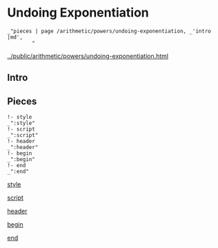 # Undoing Exponentiation

    _"pieces | page /arithmetic/powers/undoing-exponentiation, _'intro |md',
            "

[../public/arithmetic/powers/undoing-exponentiation.html](# "save:")


## Intro

## Pieces

    !- style
    _":style"
    !- script
    _":script"
    !- header
    _":header"
    !- begin
    _":begin"
    !- end
    _":end"

[style]() 

[script]()

[header]()

[begin]()

[end]()


